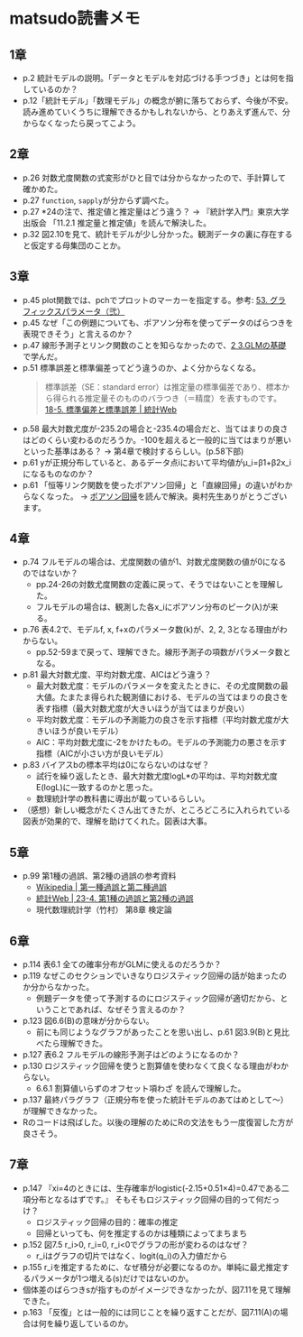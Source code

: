 # matsudo読書メモ

## 1章

* p.2 統計モデルの説明。「データとモデルを対応づける手つづき」とは何を指しているのか？
* p.12「統計モデル」「数理モデル」の概念が腑に落ちておらず、今後が不安。読み進めていくうちに理解できるかもしれないから、とりあえず進んで、分からなくなったら戻ってこよう。

## 2章

* p.26 対数尤度関数の式変形がひと目では分からなかったので、手計算して確かめた。
* p.27 `function`, `sapply`が分からず調べた。
* p.27 *24の注で、推定値と推定量はどう違う？ → 『統計学入門』東京大学出版会 「11.2.1 推定量と推定値」を読んで解決した。
* p.32 図2.10を見て、統計モデルが少し分かった。観測データの裏に存在すると仮定する母集団のことか。

## 3章

* p.45 plot関数では、pchでプロットのマーカーを指定する。参考: [53. グラフィックスパラメータ（弐）](http://cse.naro.affrc.go.jp/takezawa/r-tips/r/53.html)
* p.45 なぜ「この例題についても、ポアソン分布を使ってデータのばらつきを表現できそう」と言えるのか？
* p.47 線形予測子とリンク関数のことを知らなかったので、[2 3.GLMの基礎](https://www.slideshare.net/logics-of-blue/2-3glm)で学んだ。
* p.51 標準誤差と標準偏差ってどう違うのか、よく分からなくなる。
    > 標準誤差（SE：standard error）は推定量の標準偏差であり、標本から得られる推定量そのもののバラつき（＝精度）を表すものです。
    [18-5. 標準偏差と標準誤差 | 統計Web](https://bellcurve.jp/statistics/course/8616.html#:~:text=%E6%A8%99%E6%BA%96%E8%AA%A4%E5%B7%AE%E3%81%AF%E3%80%81%E4%B8%80%E8%88%AC%E7%9A%84,%E6%A5%B5%E9%99%90%E5%AE%9A%E7%90%86%E3%82%92%E4%BD%BF%E3%81%84%E3%81%BE%E3%81%99%E3%80%82&text=%E3%82%92%E7%94%A8%E3%81%84%E3%82%8B%E3%81%93%E3%81%A8%E3%81%8B%E3%82%89%E3%80%81%E6%A8%99%E6%9C%AC,%E5%BC%8F%E3%81%8B%E3%82%89%E8%A8%88%E7%AE%97%E3%81%A7%E3%81%8D%E3%81%BE%E3%81%99%E3%80%82)
* p.58 最大対数尤度が-235.2の場合と-235.4の場合だと、当てはまりの良さはどのくらい変わるのだろうか。-100を超えると一般的に当てはまりが悪いといった基準はある？ → 第4章で検討するらしい。(p.58下部)
* p.61 yが正規分布していると、あるデータ点iにおいて平均値がμ_i=β1+β2x_iになるものなのか？
* p.61 「恒等リンク関数を使ったポアソン回帰」と「直線回帰」の違いがわからなくなった。 → [ポアソン回帰](https://oku.edu.mie-u.ac.jp/~okumura/stat/poisson_regression.html)を読んで解決。奥村先生ありがとうございます。


## 4章

* p.74 フルモデルの場合は、尤度関数の値が1、対数尤度関数の値が0になるのではないか？
    - pp.24-26の対数尤度関数の定義に戻って、そうではないことを理解した。
    - フルモデルの場合は、観測した各x_iにポアソン分布のピーク(λ)が来る。
* p.76 表4.2で、モデルf, x, f+xのパラメータ数(k)が、2, 2, 3となる理由がわからない。
    - pp.52-59まで戻って、理解できた。線形予測子の項数がパラメータ数となる。
* p.81 最大対数尤度、平均対数尤度、AICはどう違う？
    - 最大対数尤度：モデルのパラメータを変えたときに、その尤度関数の最大値。たまたま得られた観測値における、モデルの当てはまりの良さを表す指標（最大対数尤度が大きいほうが当てはまりが良い）
    - 平均対数尤度：モデルの予測能力の良さを示す指標（平均対数尤度が大きいほうが良いモデル）
    - AIC：平均対数尤度に-2をかけたもの。モデルの予測能力の悪さを示す指標（AICが小さい方が良いモデル）
* p.83 バイアスbの標本平均は0にならないのはなぜ？
    - 試行を繰り返したとき、最大対数尤度logL*の平均は、平均対数尤度E(logL)に一致するのかと思った。
    - 数理統計学の教科書に導出が載っているらしい。
* （感想）新しい概念がたくさん出てきたが、ところどころに入れられている図表が効果的で、理解を助けてくれた。図表は大事。


## 5章

* p.99 第1種の過誤、第2種の過誤の参考資料
    - [Wikipedia | 第一種過誤と第二種過誤](https://ja.wikipedia.org/wiki/%E7%AC%AC%E4%B8%80%E7%A8%AE%E9%81%8E%E8%AA%A4%E3%81%A8%E7%AC%AC%E4%BA%8C%E7%A8%AE%E9%81%8E%E8%AA%A4)
    - [統計Web | 23-4. 第1種の過誤と第2種の過誤](https://bellcurve.jp/statistics/course/9315.html) 
    - 現代数理統計学（竹村） 第8章 検定論

## 6章

* p.114 表6.1 全ての確率分布がGLMに使えるのだろうか？
* p.119 なぜこのセクションでいきなりロジスティック回帰の話が始まったのか分からなかった。
    - 例題データを使って予測するのにロジスティック回帰が適切だから、ということであれば、なぜそう言えるのか？
* p.123 図6.6(B)の意味が分からない。
    - 前にも同じようなグラフがあったことを思い出し、p.61 図3.9(B)と見比べたら理解できた。
* p.127 表6.2 フルモデルの線形予測子はどのようになるのか？
* p.130 ロジスティック回帰を使うと割算値を使わなくて良くなる理由がわからない。
    - 6.6.1 割算値いらずのオフセット項わざ を読んで理解した。 
* p.137 最終パラグラフ（正規分布を使った統計モデルのあてはめとして～）が理解できなかった。
* Rのコードは飛ばした。以後の理解のためにRの文法をもう一度復習した方が良さそう。

## 7章

* p.147 『xi=4のときには、生存確率がlogistic(-2.15+0.51×4)=0.47である二項分布となるはずです。』 そもそもロジスティック回帰の目的って何だっけ？
    * ロジスティック回帰の目的：確率の推定
    * 回帰といっても、何を推定するのかは種類によってまちまち
* p.152 図7.5 r_i>0, r_i=0, r_i<0でグラフの形が変わるのはなぜ？
    * r_iはグラフの切片ではなく、logit(q_i)の入力値だから
* p.155 r_iを推定するために、なぜ積分が必要になるのか。単純に最尤推定するパラメータが1つ増える(s)だけではないのか。
* 個体差のばらつきsが指すものがイメージできなかったが、図7.11を見て理解できた。
* p.163 「反復」とは一般的には同じことを繰り返すことだが、図7.11(A)の場合は何を繰り返しているのか。
